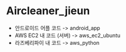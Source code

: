 # Aircleaner_jieun
- 안드로이드 어플 코드 -> android_app
- AWS EC2 내 코드 (서버) -> aws_ec2_ubuntu
- 라즈베리파이 내 코드 -> aws_python